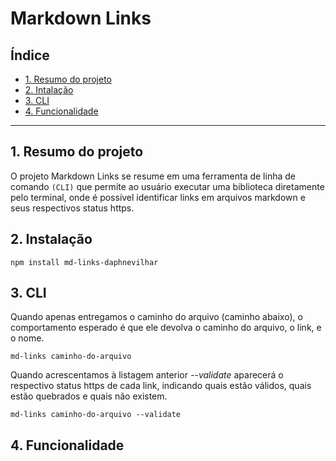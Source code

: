 # Markdown Links

## Índice

* [1. Resumo do projeto](#1-resumo-do-projeto)
* [2. Intalação](#2-instalação)
* [3. CLI](#3-cli)
* [4. Funcionalidade](#4-funcionalidade)

***

## 1. Resumo do projeto

O projeto Markdown Links se resume em uma ferramenta de linha de comando `(CLI)` que permite ao usuário executar uma biblioteca diretamente pelo terminal, onde é possível identificar links em arquivos markdown e seus respectivos status https.

## 2. Instalação

`npm install md-links-daphnevilhar`

## 3. CLI

Quando apenas entregamos o caminho do arquivo (caminho abaixo), o comportamento esperado é que ele devolva o caminho do arquivo, o link, e o nome.

`md-links caminho-do-arquivo`

Quando acrescentamos à listagem anterior *--validate* aparecerá o respectivo status https de cada link, indicando quais estão válidos, quais estão quebrados e quais não existem.

`md-links caminho-do-arquivo --validate`

## 4. Funcionalidade



